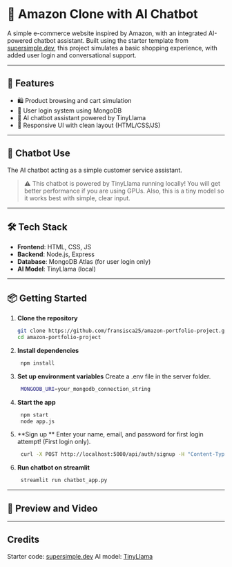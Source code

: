 # 🛒 Amazon Clone with AI Chatbot

A simple e-commerce website inspired by Amazon, with an integrated AI-powered chatbot assistant. Built using the starter template from [supersimple.dev](https://supersimple.dev), this project simulates a basic shopping experience, with added user login and conversational support.

---

## 🚀 Features

- 🛍️ Product browsing and cart simulation
- 🔐 User login system using MongoDB
- 🤖 AI chatbot assistant powered by TinyLlama
- 🎨 Responsive UI with clean layout (HTML/CSS/JS)

---

## 🤖 Chatbot Use

The AI chatbot acting as a simple customer service assistant.

> ⚠️ This chatbot is powered by TinyLlama running locally! You will get better performance if you are using GPUs. Also, this is a tiny model so it works best with simple, clear input.

---

## 🛠️ Tech Stack

- **Frontend**: HTML, CSS, JS 
- **Backend**: Node.js, Express
- **Database**: MongoDB Atlas (for user login only)
- **AI Model**: TinyLlama (local)

---

## 📦 Getting Started

1. **Clone the repository**

   ```bash
   git clone https://github.com/fransisca25/amazon-portfolio-project.git
   cd amazon-portfolio-project

2. **Install dependencies**

   ```bash
    npm install

3. **Set up environment variables**
    Create a .env file in the server folder.

   ```bash
    MONGODB_URI=your_mongodb_connection_string

4. **Start the app**

   ```bash
    npm start
    node app.js

5. **Sign up **
   Enter your name, email, and password for first login attempt! (First login only).

   ```bash
    curl -X POST http://localhost:5000/api/auth/signup -H "Content-Type: application/json" -d "{\"name\":\"ENTER YOUR NAME\",\"email\":\"ENTER YOUR EMAIL\",\"password\":\"ENTER YOUR PASSWORD\"}"

6. **Run chatbot on streamlit**

   ```bash
    streamlit run chatbot_app.py

---

## 📸 Preview and Video


---

## Credits
Starter code: [supersimple.dev](https://github.com/SuperSimpleDev)
AI model: [TinyLlama](https://huggingface.co/TinyLlama/TinyLlama-1.1B-Chat-v1.0)
